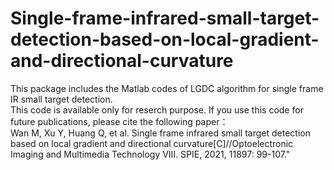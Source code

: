 # Single-frame-infrared-small-target-detection-based-on-local-gradient-and-directional-curvature
This package includes the Matlab codes of LGDC algorithm for single frame IR small target detection.    
This code is available only for reserch purpose. If you use this code for future publications, please cite the following paper：  
Wan M, Xu Y, Huang Q, et al. Single frame infrared small target detection based on local gradient and directional curvature[C]//Optoelectronic Imaging and Multimedia Technology VIII. SPIE, 2021, 11897: 99-107."

